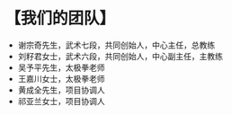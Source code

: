 # 【我们的团队】

- 谢宗奇先生，武术七段，共同创始人，中心主任，总教练
- 刘籽君女士，武术六段，共同创始人，中心副主任，主教练
- 吴予平先生，太极拳老师
- 王嘉川女士，太极拳老师
- 黄成全先生，项目协调人
- 祁亚兰女士，项目协调人
